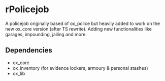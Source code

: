 # rPolicejob

A policejob originally based of ox_police but heavily added to work on the new ox_core version (after TS rewrite). Adding new functionalities like garages, impounding, jailing and more.

## Dependencies

- ox_core
- ox_inventory (for evidence lockers, armoury & personal stashes)
- ox_lib
